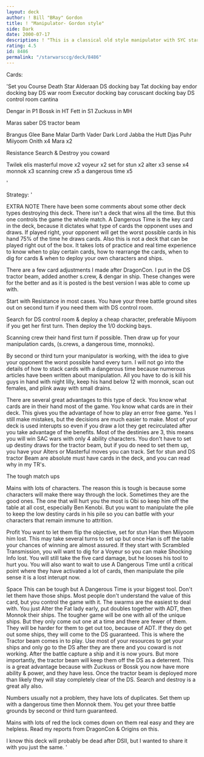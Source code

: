 ```yaml
---
layout: deck
author: ! Bill "BRay" Gordon
title: ! "Manipulator- Gordon style"
side: Dark
date: 2000-07-17
description: ! "This is a classical old style manipulator with SYC start. I used it at DragonCon & Origins opens, with the only loss to Clint Hays."
rating: 4.5
id: 8486
permalink: "/starwarsccg/deck/8486"
---
```

Cards: 

'Set you Course
Death Star
Alderaan
DS docking bay
Tat docking bay
endor docking bay
DS war room
Executor docking bay
coruscant docking bay
DS control room
cantina

Dengar in P1
Bossk in HT
Fett in S1
Zuckuss in MH

Maras saber
DS tractor beam

Brangus Glee
Bane Malar
Darth Vader
Dark Lord
Jabba the Hutt
Djas Puhr
Miiyoom Onith x4
Mara x2

Resistance
Search & Destroy
you coward

Twilek
elis
masterful move x2
voyeur x2
set for stun x2
alter x3
sense x4
monnok x3
scanning crew x5
a dangerous time x5


'

Strategy: '

EXTRA NOTE There have been some comments about some other deck types destroying this deck. There isn't a deck that wins all the time. But this one controls the game the whole match. A Dangerous Time is the key card in the deck, because it dictates what type of cards the opponent uses and draws. If played right, your opponent will get the worst possible cards in his hand 75% of the time he draws cards. Also this is not a deck that can be played right out of the box. It takes lots of practice and real time experience to know when to play certain cards, how to rearrange the cards, when to dig for cards & when to deploy your own characters and ships.




There are a few card adjustments I made after DragonCon. I put in the DS tractor beam, added another s.crew, & dengar in ship. These changes were for the better and as it is posted is the best version I was able to come up with.

Start with Resistance in most cases. You have your three battle ground sites out on second turn if you need them with DS control room.

Search for DS control room & deploy a cheap character, preferable Miiyoom if you get her first turn. Then deploy the 1/0 docking bays.

Scanning crew their hand first turn if possible. Then draw up for your manipulation cards, (s.crews, a dangerous time, monnoks).

By second or third turn your manipulator is working, with the idea to give your opponent the worst possible hand every turn. I will not go into the details of how to stack cards with a dangerous time because numerous articles have been written about manipulation. All you have to do is kill his guys in hand with night lilly, keep his hand below 12 with monnok, scan out females, and plink away with small drains.

There are several great advantages to this type of deck. You know what cards are in their hand most of the game. You know what cards are in their deck. This gives you the advantage of how to play an error free game. Yes I still make mistakes, but the decisions are much easier to make. Most of your deck is used interupts so even if you draw a lot they get recirculated after you take advantage of the benefits. Most of the destinies are 3, this means you will win SAC wars with only 4 ability characters. You don't have to set up destiny draws for the tractor beam, but if you do need to set them up, you have your Alters or Masterful moves you can track. Set for stun and DS tractor Beam are absolute must have cards in the deck, and you can read why in my TR's.


The tough match ups

Mains with lots of characters.
The reason this is tough is because some characters will make there way through the lock. Sometimes they are the good ones. The one that will hurt you the most is Obi so keep him off the table at all cost, especially Ben Kenobi. But you want to manipulate the pile to keep the low destiny cards in his pile so you can battle with your characters that remain immune to attrition.

Profit
You want to let them flip the objective, set for stun Han then Miiyoom him lost. This may take several turns to set up but once Han is off the table your chances of winning are almost assured. If they start with Scrambled Transmission, you will want to dig for a Voyeur so you can make Shocking Info lost. You will still take the five card damage, but he looses his tool to hurt you. You will also want to wait to use A Dangerous Time until a critical point where they have activated a lot of cards, then manipulate the pile sense it is a lost interupt now.

Space
This can be tough but A Dangerous Time is your biggest tool. Don't let them have those ships. Most people don't understand the value of this card, but you control the game with it. The swarms are the easiest to deal with. You just Alter the Fat lady early, put doubles together with ADT, then Monnok their ships. The tougher game will be one with all of the unique ships. But they only come out one at a time and there are fewer of them. They will be harder for them to get out too, because of ADT. If they do get out some ships, they will come to the DS guaranteed. This is where the Tractor beam comes in to play. Use most of your resources to get your ships and only go to the DS after they are there and you coward is not working. After the battle capture a ship and it is now yours. But more importantly, the tractor beam will keep them off the DS as a deterrent. This is a great advantage because with Zuckuss or Bossk you now have more ability & power, and they have less. Once the tractor beam is deployed more than likely they will stay completely clear of the DS. Search and destroy is a great ally also.

Numbers
usually not a problem, they have lots of duplicates. Set them up with a dangerous time then Monnok them. You get your three battle grounds by second or third turn guaranteed.

Mains with lots of red
the lock comes down on them real easy and they are helpless. Read my reports from DragonCon & Origins on this.

I know this deck will probably be dead after DSII, but I wanted to share it with you just the same.
'
